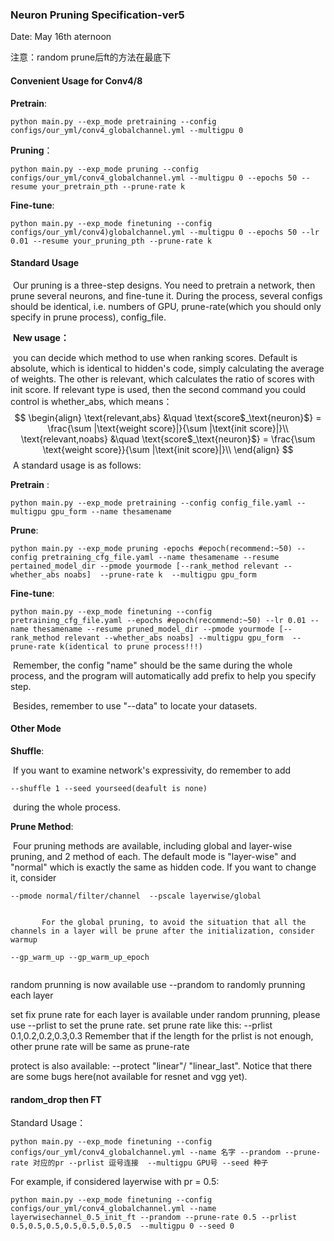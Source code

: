 ### Neuron Pruning Specification-ver5

Date: May 16th aternoon

注意：random prune后ft的方法在最底下

#### Convenient Usage for Conv4/8

**Pretrain**:

```
python main.py --exp_mode pretraining --config configs/our_yml/conv4_globalchannel.yml --multigpu 0
```

**Pruning**：

```
python main.py --exp_mode pruning --config configs/our_yml/conv4_globalchannel.yml --multigpu 0 --epochs 50 --resume your_pretrain_pth --prune-rate k
```

**Fine-tune**:

```
python main.py --exp_mode finetuning --config configs/our_yml/conv4)globalchannel.yml --multigpu 0 --epochs 50 --lr 0.01 --resume your_pruning_pth --prune-rate k
```



#### Standard Usage

​		Our pruning is a three-step designs. You need to pretrain a network, then prune several neurons, and fine-tune it. During the process, several configs should be identical, i.e. numbers of GPU, prune-rate(which you should only specify in prune process), config_file.

​		**New usage：**

​				you can decide which method to use when ranking scores. Default is absolute, which is identical to  hidden's code, simply  calculating the average of weights. The other is relevant, which calculates the ratio of scores with init score. If relevant type is used, then the second command you  could control is whether_abs, which means：
$$
\begin{align}
\text{relevant,abs} &\quad \text{score$_\text{neuron}$} = \frac{\sum |\text{weight score}|}{\sum |\text{init score}|}\\
\text{relevant,noabs} &\quad \text{score$_\text{neuron}$} = \frac{\sum \text{weight score}}{\sum |\text{init score}|}\\
\end{align}
$$
​		A standard usage is as follows:

**Pretrain** : 

~~~
python main.py --exp_mode pretraining --config config_file.yaml --multigpu gpu_form --name thesamename
~~~

**Prune**:

~~~
python main.py --exp_mode pruning -epochs #epoch(recommend:~50) --config pretraining_cfg_file.yaml --name thesamename --resume pertained_model_dir --pmode yourmode [--rank_method relevant --whether_abs noabs]  --prune-rate k  --multigpu gpu_form 
~~~

**Fine-tune**:

~~~
python main.py --exp_mode finetuning --config pretraining_cfg_file.yaml --epochs #epoch(recommend:~50) --lr 0.01 --name thesamename --resume pruned_model_dir --pmode yourmode [--rank_method relevant --whether_abs noabs] --multigpu gpu_form  --prune-rate k(identical to prune process!!!)
~~~

​		Remember, the config "name" should be the same during the whole process, and the program will automatically add prefix to help you specify step.

​		Besides, remember to use "--data" to locate your datasets.

#### Other Mode

**Shuffle**:

​		If you want to examine network's expressivity, do remember to add

```
--shuffle 1 --seed yourseed(deafult is none)
```

​		during the whole process. 

**Prune Method**:

​		Four pruning methods are available, including global and layer-wise pruning, and 2 method of each. The default mode is "layer-wise" and "normal" which is exactly the same as hidden code. If you want to change it, consider

```
--pmode normal/filter/channel  --pscale layerwise/global


​		For the global pruning, to avoid the situation that all the channels in a layer will be prune after the initialization, consider warmup

--gp_warm_up --gp_warm_up_epoch 
      
```

random prunning is now available use --prandom to randomly prunning each layer

set fix prune rate for each layer is available under random prunning, please use --prlist to set the prune rate. set prune rate like this:
    --prlist 0.1,0.2,0.2,0.3,0.3  Remember that if the length for the prlist is not enough, other prune rate will be same as prune-rate

protect is also available: --protect "linear"/ "linear\_last". Notice that there are some bugs here(not available for resnet and vgg yet).

#### random_drop then FT

Standard Usage：

```shell
python main.py --exp_mode finetuning --config configs/our_yml/conv4_globalchannel.yml --name 名字 --prandom --prune-rate 对应的pr --prlist 逗号连接  --multigpu GPU号 --seed 种子
```

For example, if considered layerwise with pr = 0.5:

```shell
python main.py --exp_mode finetuning --config configs/our_yml/conv4_globalchannel.yml --name layerwisechannel_0.5_init_ft --prandom --prune-rate 0.5 --prlist 0.5,0.5,0.5,0.5,0.5,0.5,0.5  --multigpu 0 --seed 0
```

